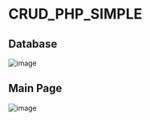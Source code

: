 # CRUD_PHP_SIMPLE


## Database
![image](https://github.com/Asavei16/CRUD_PHP_SIMPLE/assets/57408487/48c7c548-3b92-4648-b9ec-13e5737cdb5e)

## Main Page
![image](https://github.com/Asavei16/CRUD_PHP_SIMPLE/assets/57408487/237683ca-c46c-4770-acb7-eb7c4cca11ad)

